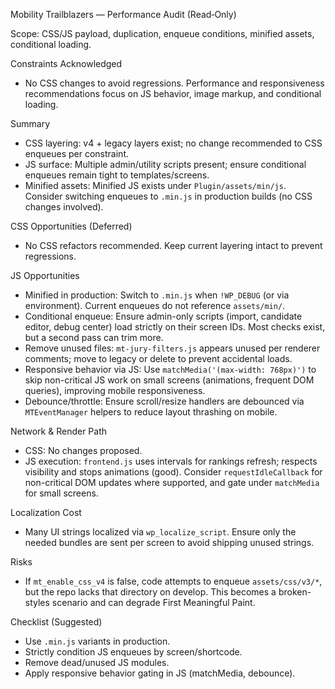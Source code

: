 Mobility Trailblazers — Performance Audit (Read‑Only)

Scope: CSS/JS payload, duplication, enqueue conditions, minified assets, conditional loading.

Constraints Acknowledged
- No CSS changes to avoid regressions. Performance and responsiveness recommendations focus on JS behavior, image markup, and conditional loading.

Summary
- CSS layering: v4 + legacy layers exist; no change recommended to CSS enqueues per constraint.
- JS surface: Multiple admin/utility scripts present; ensure conditional enqueues remain tight to templates/screens.
- Minified assets: Minified JS exists under `Plugin/assets/min/js`. Consider switching enqueues to `.min.js` in production builds (no CSS changes involved).

CSS Opportunities (Deferred)
- No CSS refactors recommended. Keep current layering intact to prevent regressions.

JS Opportunities
- Minified in production: Switch to `.min.js` when `!WP_DEBUG` (or via environment). Current enqueues do not reference `assets/min/`.
- Conditional enqueue: Ensure admin-only scripts (import, candidate editor, debug center) load strictly on their screen IDs. Most checks exist, but a second pass can trim more.
- Remove unused files: `mt-jury-filters.js` appears unused per renderer comments; move to legacy or delete to prevent accidental loads.
- Responsive behavior via JS: Use `matchMedia('(max-width: 768px)')` to skip non-critical JS work on small screens (animations, frequent DOM queries), improving mobile responsiveness.
- Debounce/throttle: Ensure scroll/resize handlers are debounced via `MTEventManager` helpers to reduce layout thrashing on mobile.

Network & Render Path
- CSS: No changes proposed.
- JS execution: `frontend.js` uses intervals for rankings refresh; respects visibility and stops animations (good). Consider `requestIdleCallback` for non-critical DOM updates where supported, and gate under `matchMedia` for small screens.

Localization Cost
- Many UI strings localized via `wp_localize_script`. Ensure only the needed bundles are sent per screen to avoid shipping unused strings.

Risks
- If `mt_enable_css_v4` is false, code attempts to enqueue `assets/css/v3/*`, but the repo lacks that directory on develop. This becomes a broken-styles scenario and can degrade First Meaningful Paint.

Checklist (Suggested)
- Use `.min.js` variants in production.
- Strictly condition JS enqueues by screen/shortcode.
- Remove dead/unused JS modules.
- Apply responsive behavior gating in JS (matchMedia, debounce).
